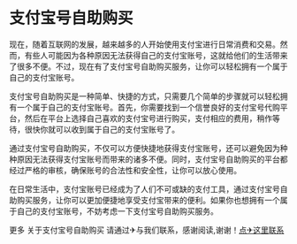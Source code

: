 # 支付宝号自助购买

现在，随着互联网的发展，越来越多的人开始使用支付宝进行日常消费和交易。然而，有些人可能因为各种原因无法获得自己的支付宝账号，这就给他们的生活带来了很多不便。不过，现在有了支付宝号自助购买服务，让你可以轻松拥有一个属于自己的支付宝账号。

支付宝号自助购买是一种简单、快捷的方式，只需要几个简单的步骤就可以轻松拥有一个属于自己的支付宝账号。首先，你需要找到一个信誉良好的支付宝号代购平台，然后在平台上选择自己喜欢的支付宝号进行购买，支付相应的费用，稍作等待，很快你就可以收到属于自己的支付宝账号了。

通过支付宝号自助购买，不仅可以方便快捷地获得支付宝账号，还可以避免因为种种原因无法获得支付宝账号而带来的诸多不便。同时，支付宝号自助购买的平台都经过严格的审核，确保账号的合法性和安全性，让你可以放心使用。

在日常生活中，支付宝账号已经成为了人们不可或缺的支付工具，通过支付宝号自助购买服务，让你可以更加便捷地享受支付宝带来的便利。如果你也想拥有一个属于自己的支付宝账号，不妨考虑一下支付宝号自助购买服务。

更多 关于支付宝号自助购买 请通过✈与我们联系，感谢阅读,谢谢！[点✈这里联系](https://b.k02.cc)